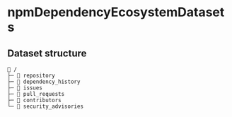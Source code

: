 # npmDependencyEcosystemDatasets

## Dataset structure

```
📁 /
├─ 📁 repository
├─ 📁 dependency_history
├─ 📁 issues
├─ 📁 pull_requests
├─ 📁 contributors
└─ 📁 security_advisories
```
